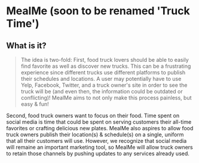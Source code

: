 # MealMe (soon to be renamed 'Truck Time')
## What is it?
> The idea is two-fold: First, food truck lovers should be able to easily find favorite as well as discover new trucks. This can be a frustrating experience since different trucks use different platforms to publish their schedules and locations. A user may potentially have to use Yelp, Facebook, Twitter, and a truck owner's site in order to see the truck will be (and even then, the information could be outdated or conflicting)! MealMe aims to not only make this process painless, but easy & fun!

Second, food truck owners want to focus on their food. Time spent on social media is time that could be spent on serving customers their all-time favorites or crafting delicious new plates. MealMe also aspires to allow food truck owners publish their location(s) & schedule(s) on a single, uniform that all their customers will use. However, we recognize that social media will remaine an important marketing tool, so MealMe will allow truck owners to retain those channels by pushing updates to any services already used.
